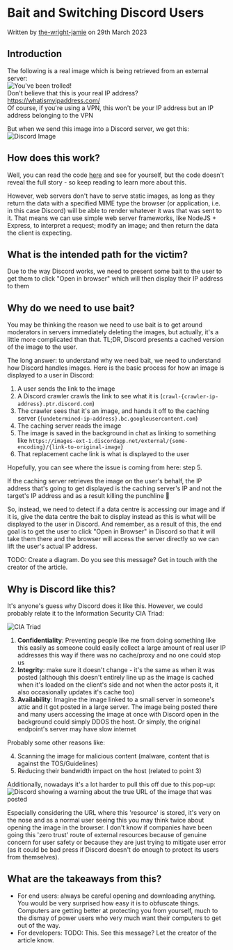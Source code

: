 # Bait and Switching Discord Users

Written by [the-wright-jamie](https://the-wright-jamie.dev/) on 29th March 2023

## Introduction

The following is a real image which is being retrieved from an external server:  
![You've been trolled!](https://troll.the-wright-jamie.dev/troll.png)  
Don't believe that this is your real IP address? <https://whatismyipaddress.com/>  
Of course, if you're using a VPN, this won't be your IP address but an IP address belonging to the VPN

But when we send this image into a Discord server, we get this:  
![Discord Image](https://xsfs.xyz/assets/img/2023/discord-bait.png)

## How does this work?

Well, you can read the code [here](https://github.com/the-wright-jamie/Image-Troll-Server) and see for yourself, but the code doesn't reveal the full story - so keep reading to learn more about this.

However, web servers don't have to serve static images, as long as they return the data with a specified MIME type the browser (or application, i.e. in this case Discord) will be able to render whatever it was that was sent to it. That means we can use simple web server frameworks, like NodeJS + Express, to interpret a request; modify an image; and then return the data the client is expecting.

## What is the intended path for the victim?

Due to the way Discord works, we need to present some bait to the user to get them to click "Open in browser" which will then display their IP address to them

## Why do we need to use bait?

You may be thinking the reason we need to use bait is to get around moderators in servers immediately deleting the images, but actually, it's a little more complicated than that. TL;DR, Discord presents a cached version of the image to the user.

The long answer: to understand why we need bait, we need to understand how Discord handles images. Here is the basic process for how an image is displayed to a user in Discord:

1. A user sends the link to the image
2. A Discord crawler crawls the link to see what it is (`crawl-{crawler-ip-address}.ptr.discord.com`)
3. The crawler sees that it's an image, and hands it off to the caching server (`{undetermined-ip-address}.bc.googleusercontent.com`)
4. The caching server reads the image
5. The image is saved in the background in chat as linking to something like `https://images-ext-1.discordapp.net/external/{some-encoding}/{link-to-original-image}`
6. That replacement cache link is what is displayed to the user

Hopefully, you can see where the issue is coming from here: step 5.

If the caching server retrieves the image on the user's behalf, the IP address that's going to get displayed is the caching server's IP and not the target's IP address and as a result killing the punchline 🫤

So, instead, we need to detect if a data centre is accessing our image and if it is, give the data centre the bait to display instead as this is what will be displayed to the user in Discord. And remember, as a result of this, the end goal is to get the user to click "Open in Browser" in Discord so that it will take them there and the browser will access the server directly so we can lift the user's actual IP address.

TODO: Create a diagram. Do you see this message? Get in touch with the creator of the article.

## Why is Discord like this?

It's anyone's guess why Discord does it like this. However, we could probably relate it to the Information Security CIA Triad:

![CIA Triad](https://xsfs.xyz/assets/img/cia-triad.svg)

1. **Confidentiality**: Preventing people like me from doing something like this easily as someone could easily collect a large amount of real user IP addresses this way if there was no cache/proxy and no one could stop us
2. **Integrity**: make sure it doesn't change - it's the same as when it was posted (although this doesn't entirely line up as the image is cached when it's loaded on the client's side and not when the actor posts it, it also occasionally updates it's cache too)
3. **Availability**: Imagine the image linked to a small server in someone's attic and it got posted in a large server. The image being posted there and many users accessing the image at once with Discord open in the background could simply DDOS the host. Or simply, the original endpoint's server may have slow internet

Probably some other reasons like:

4. Scanning the image for malicious content (malware, content that is against the TOS/Guidelines)
5. Reducing their bandwidth impact on the host (related to point 3)

Additionally, nowadays it's a lot harder to pull this off due to this pop-up:
![Discord showing a warning about the true URL of the image that was posted](https://xsfs.xyz/assets/img/2023/discord-warning.png)

Especially considering the URL where this 'resource' is stored, it's very on the nose and as a normal user seeing this you may think twice about opening the image in the browser. I don't know if companies have been going this 'zero trust' route of external resources because of genuine concern for user safety or because they are just trying to mitigate user error (as it could be bad press if Discord doesn't do enough to protect its users from themselves).

## What are the takeaways from this?

- For end users: always be careful opening and downloading anything. You would be very surprised how easy it is to obfuscate things. Computers are getting better at protecting you from yourself, much to the dismay of power users who very much want their computers to get out of the way.
- For developers:
  TODO: This. See this message? Let the creator of the article know.
